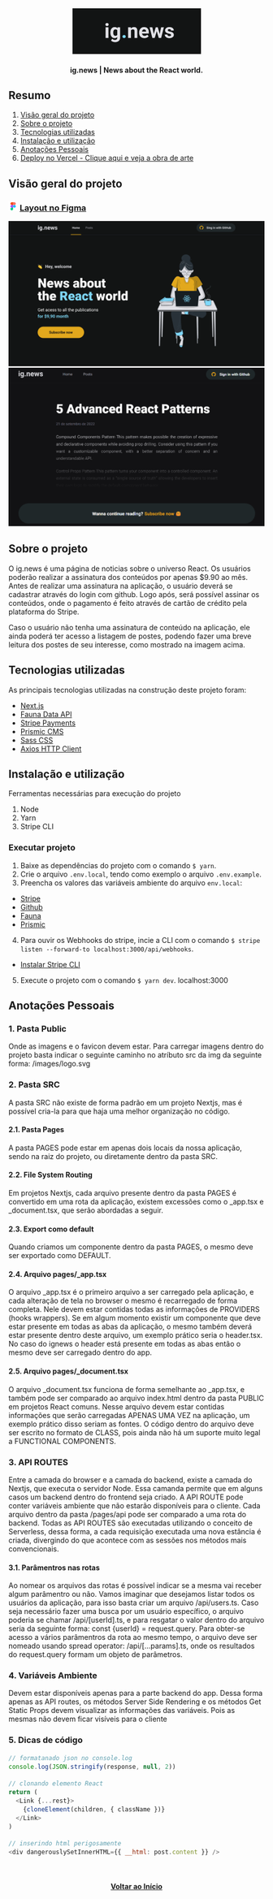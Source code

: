 <div id="top" align="center">
  <div>
    <img src="github/images/ignews-logo.png" alt="Logo">
  </div>
  <h4 align="center">ig.news | News about the React world.</h4>
</div>

## Resumo

  <ol>
    <li><a href="#visão-geral-do-projeto">Visão geral do projeto</a></li>
    <li><a href="#sobre-o-projeto">Sobre o projeto</a></li>
    <li><a href="#tecnologias-utilizadas">Tecnologias utilizadas</a></li>
    <li><a href="#instalação-e-utilização">Instalação e utilização</a></li>
    <li><a href="#anotações-pessoais">Anotações Pessoais</a></li>
    <li><a href="https://zeh-ignews.vercel.app/">Deploy no Vercel - Clique aqui e veja a obra de arte</a></li>
    
  </ol>

## Visão geral do projeto

<div>
  <h3 >
    <img src="github/images/figma-logo.png" alt="Logo" width="18" height="18">
    <a href="https://www.figma.com/file/gl0fHkQgvaUfXNjuwGtDDs/ig.news?node-id=1%3A2">Layout no Figma</a>
  </h3>
</div>

<div align="center">
  <img src="github/images/ignews-home.png" alt="Home">  
  <img src="github/images/ignews-preview.png" alt="preview">  
</div>

## Sobre o projeto

O ig.news é uma página de noticias sobre o universo React. Os usuários poderão realizar a assinatura dos conteúdos por apenas $9.90 ao mês. Antes de realizar uma assinatura na aplicação, o usuário deverá se cadastrar através do login com github. Logo após, será possível assinar os conteúdos, onde o pagamento é feito através de cartão de crédito pela plataforma do Stripe.

Caso o usuário não tenha uma assinatura de conteúdo na aplicação, ele ainda poderá ter acesso a listagem de postes, podendo fazer uma breve leitura dos postes de seu interesse, como mostrado na imagem acima.

## Tecnologias utilizadas

As principais tecnologias utilizadas na construção deste projeto foram: 

* [Next.js](https://nextjs.org/)
* [Fauna Data API](https://fauna.com/)
* [Stripe Payments](https://stripe.com/en-br)
* [Prismic CMS](https://prismic.io/)
* [Sass CSS](https://sass-lang.com/)
* [Axios HTTP Client](https://axios-http.com/docs/intro)

## Instalação e utilização

Ferramentas necessárias para execução do projeto

1. Node
2. Yarn
3. Stripe CLI

  
### Executar projeto

1. Baixe as dependências do projeto com o comando `$ yarn`.
2. Crie o arquivo `.env.local`, tendo como exemplo o arquivo `.env.example`.
3. Preencha os valores das variáveis ambiente do arquivo `env.local`:

* [Stripe](https://dashboard.stripe.com/)
* [Github](https://github.com)
* [Fauna](https://fauna.com/)
* [Prismic](https://prismic.io/)

4. Para ouvir os Webhooks do stripe, incie a CLI com o comando `$ stripe listen --forward-to localhost:3000/api/webhooks`. 

* [Instalar Stripe CLI](https://stripe.com/docs/stripe-cli)

5. Execute o projeto com o comando `$ yarn dev`. localhost:3000

## Anotações Pessoais

### 1. Pasta Public
Onde as imagens e o favicon devem estar. Para carregar imagens dentro do projeto
basta indicar o seguinte caminho no atríbuto src da img da seguinte forma:
/images/logo.svg

### 2. Pasta SRC
A pasta SRC não existe de forma padrão em um projeto Nextjs, mas é possível
cria-la para que haja uma melhor organização no código.

#### 2.1. Pasta Pages
A pasta PAGES pode estar em apenas dois locais da nossa aplicação, sendo na raiz
do projeto, ou diretamente dentro da pasta SRC.

#### 2.2. File System Routing
Em projetos Nextjs, cada arquivo presente dentro da pasta PAGES é convertido em
uma rota da aplicação, existem excessões como o _app.tsx e _document.tsx, que 
serão abordadas a seguir.

#### 2.3. Export como default
Quando criamos um componente dentro da pasta PAGES, o mesmo deve ser exportado
como DEFAULT.

#### 2.4. Arquivo pages/_app.tsx
O arquivo _app.tsx é o primeiro arquivo a ser carregado pela aplicação, e cada
alteração de tela no browser o mesmo é recarregado de forma completa. Nele devem 
estar contidas todas as informações de PROVIDERS (hooks wrappers). Se em algum 
momento existir um componente que deve estar presente em todas as abas da 
aplicação, o mesmo também deverá estar presente dentro deste arquivo, um exemplo 
prático seria o header.tsx. No caso do ignews o header está presente em todas 
as abas então o mesmo deve ser carregado dentro do app.

#### 2.5. Arquivo pages/_document.tsx
O arquivo _document.tsx funciona de forma semelhante ao _app.tsx, e também pode
ser comparado ao arquivo index.html dentro da pasta PUBLIC em projetos React
comuns. Nesse arquivo devem estar contidas informações que serão carregadas
APENAS UMA VEZ na aplicação, um exemplo prático disso seriam as fontes. O código
dentro do arquivo deve ser escrito no formato de CLASS, pois ainda não há um 
suporte muito legal a FUNCTIONAL COMPONENTS.

### 3. API ROUTES
Entre a camada do browser e a camada do backend, existe a camada do Nextjs, que
executa o servidor Node. Essa camanda permite que em alguns casos um backend
dentro do frontend seja criado. A API ROUTE pode conter variáveis ambiente que 
não estarão disponíveis para o cliente. Cada arquivo dentro da pasta /pages/api
pode ser comparado a uma rota do backend. Todas as API ROUTES são executadas 
utilizando o conceito de Serverless, dessa forma, a cada requisição executada 
uma nova estância é criada, divergindo do que acontece com as sessões nos métodos
mais convencionais.

#### 3.1. Parâmentros nas rotas
Ao nomear os arquivos das rotas é possível indicar se a mesma vai receber algum
parâmentro ou não. Vamos imaginar que desejamos listar todos os usuários da 
aplicação, para isso basta criar um arquivo /api/users.ts. Caso seja necessário
fazer uma busca por um usuário específico, o arquivo poderia se chamar 
/api/[userId].ts, e para resgatar o valor dentro do arquivo seria da seguinte
forma: const {userId} = request.query. Para obter-se acesso a vários parâmentros
da rota ao mesmo tempo, o arquivo deve ser nomeado usando spread operator:
/api/[...params].ts, onde os resultados do request.query formam um objeto de 
parâmetros. 

### 4. Variáveis Ambiente
Devem estar disponíveis apenas para a parte backend do app. Dessa forma apenas as
API routes, os métodos Server Side Rendering e os métodos Get Static Props devem
visualizar as informações das variáveis. Pois as mesmas não devem ficar visíveis
para o cliente

### 5. Dicas de código
```js
// formatanado json no console.log
console.log(JSON.stringify(response, null, 2))

// clonando elemento React
return (
  <Link {...rest}>
    {cloneElement(children, { className })}
  </Link>
)

// inserindo html perigosamente
<div dangerouslySetInnerHTML={{ __html: post.content }} />
```

<br/>

<h4 align="center"><a href="#top">Voltar ao Início</a></h4>


